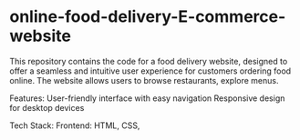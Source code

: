 # online-food-delivery-E-commerce-website


This repository contains the code for a  food delivery website, designed to offer a seamless and intuitive user experience for customers ordering food online. The website allows users to browse restaurants, explore menus.

Features:
User-friendly interface with easy navigation
Responsive design for  desktop devices

Tech Stack:
Frontend: HTML, CSS,
